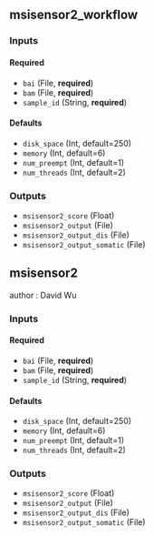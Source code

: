 
## msisensor2_workflow

### Inputs

#### Required

  * `bai` (File, **required**)
  * `bam` (File, **required**)
  * `sample_id` (String, **required**)

#### Defaults

  * `disk_space` (Int, default=250)
  * `memory` (Int, default=6)
  * `num_preempt` (Int, default=1)
  * `num_threads` (Int, default=2)

### Outputs

  * `msisensor2_score` (Float)
  * `msisensor2_output` (File)
  * `msisensor2_output_dis` (File)
  * `msisensor2_output_somatic` (File)

## msisensor2

author
: David Wu

### Inputs

#### Required

  * `bai` (File, **required**)
  * `bam` (File, **required**)
  * `sample_id` (String, **required**)

#### Defaults

  * `disk_space` (Int, default=250)
  * `memory` (Int, default=6)
  * `num_preempt` (Int, default=1)
  * `num_threads` (Int, default=2)

### Outputs

  * `msisensor2_score` (Float)
  * `msisensor2_output` (File)
  * `msisensor2_output_dis` (File)
  * `msisensor2_output_somatic` (File)
